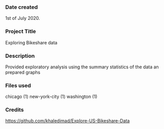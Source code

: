 ### Date created
1st of July 2020.

### Project Title
Exploring Bikeshare data


### Description
Provided exploratory analysis using the summary statistics of the data an prepared graphs


### Files used
chicago (1) 
new-york-city (1)
washington (1)


### Credits
https://github.com/khaledimad/Explore-US-Bikeshare-Data

